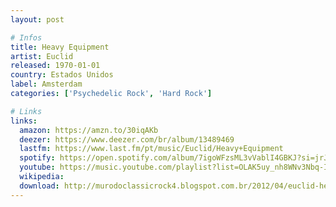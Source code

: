```yaml
---
layout: post

# Infos
title: Heavy Equipment
artist: Euclid
released: 1970-01-01
country: Estados Unidos
label: Amsterdam
categories: ['Psychedelic Rock', 'Hard Rock']

# Links
links:
  amazon: https://amzn.to/30iqAKb
  deezer: https://www.deezer.com/br/album/13489469
  lastfm: https://www.last.fm/pt/music/Euclid/Heavy+Equipment
  spotify: https://open.spotify.com/album/7igoWFzsML3vVablI4GBKJ?si=jrJ91bRKQZG2pPO_9QHu1A
  youtube: https://music.youtube.com/playlist?list=OLAK5uy_nh8WNv3Nbq-IqlZB5TC_zhT0-OJJKRmHc
  wikipedia:
  download: http://murodoclassicrock4.blogspot.com.br/2012/04/euclid-heavy-equipment-1970.html
---
```


